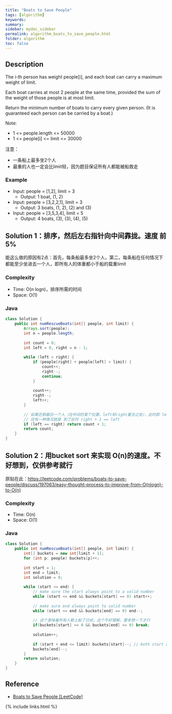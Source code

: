 ```yaml
---
title: "Boats to Save People"
tags: [algorithm]
keywords:
summary:
sidebar: mydoc_sidebar
permalink: algorithm_boats_to_save_people.html
folder: algorithm
toc: false
---
```


## Description
The i-th person has weight people[i], and each boat can carry a maximum weight of limit.

Each boat carries at most 2 people at the same time, provided the sum of the weight of those people is at most limit.

Return the minimum number of boats to carry every given person.  (It is guaranteed each person can be carried by a boat.)

Note:
* 1 <= people.length <= 50000
* 1 <= people[i] <= limit <= 30000

注意：
* 一条船上最多坐2个人
* 最重的人也一定会比limit轻，因为题目保证所有人都能被船救走

### Example
* Input: people = [1,2], limit = 3
  * Output: 1 boat, (1, 2)
* Input: people = [3,2,2,1], limit = 3
  * Output: 3 boats, (1, 2), (2) and (3)
* Input: people = [3,5,3,4], limit = 5
  * Output: 4 boats, (3), (3), (4), (5)

## Solution 1：排序，然后左右指针向中间靠拢。速度 前5%
能这么做的原因有2点：首先，每条船最多坐2个人，第二，每条船在任何情况下都能至少坐进去一个人，即所有人的体重都小于船的载重limit

### Complexity
* Time: O(n logn)，排序所需的时间
* Space: O(1)

### Java
```java
class Solution {
    public int numRescueBoats(int[] people, int limit) {
        Arrays.sort(people);
        int n = people.length;
        
        int count = 0;
        int left = 0, right = n - 1;
        
        while (left < right) {
            if (people[right] + people[left] > limit) {
                count++;
                right--;
                continue;
            }
            
            count++;
            right--;
            left++;
        }
        
        // 如果还剩最后一个人（在中间的某个位置，left和right重合之处），此时即 left == right
        // 还有一种情况就是 到了此时 right + 1 == left
        if (left == right) return count + 1;
        return count;
    }
}
```


## Solution 2：用bucket sort 来实现 O(n)的速度。不好想到，仅供参考就行
原贴在此：https://leetcode.com/problems/boats-to-save-people/discuss/197063/easy-thought-process-to-improve-from-O(nlogn)-to-O(n)

### Complexity
* Time: O(n)
* Space: O(1)

### Java
```java
class Solution {
    public int numRescueBoats(int[] people, int limit) {
        int[] buckets = new int[limit + 1];
        for (int p: people) buckets[p]++;
        
        int start = 1;
        int end = limit;
        int solution = 0;
        
        while (start <= end) {
            // make sure the start always point to a valid number
            while (start <= end && buckets[start] == 0) start++;
            
            // make sure end always point to valid number
            while (start <= end && buckets[end] == 0) end--;
            
            // 这个意味着所有人都上船了已经，这个不好理解，要多想一下才行
            if(buckets[start] <= 0 && buckets[end] <= 0) break;
            
            solution++;
            
            if (start + end <= limit) buckets[start]--; // both start and end can carry on the boat
            buckets[end]--;
        }
        return solution;
    }
}
```

## Reference
* [Boats to Save People [LeetCode]](https://leetcode.com/problems/boats-to-save-people/description/)

{% include links.html %}
